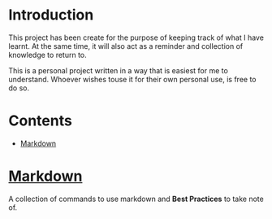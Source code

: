 # Introduction

This project has been create for the purpose of keeping track of what I have learnt. At the same time, it will also act as a reminder and collection of knowledge to return to.

This is a personal project written in a way that is easiest for me to understand. Whoever wishes touse it for their own personal use, is free to do so.

# Contents
- [Markdown](#markdown)

# [Markdown](./Markdown/README.md)

A collection of commands to use markdown and **Best Practices** to take note of.

